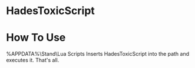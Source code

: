 # HadesToxicScript

# How To Use
%APPDATA%\Stand\Lua Scripts
Inserts HadesToxicScript into the path and executes it. That's all.

